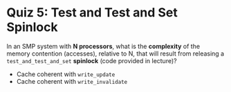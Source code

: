 # Quiz 5: Test and Test and Set Spinlock

In an SMP system with **N processors**, what is the **complexity** of the memory contention (accesses), relative to N, that will result from releasing a `test_and_test_and_set` **spinlock** (code provided in lecture)?

- Cache coherent with `write_update` 
- Cache coherent with `write_invalidate`
